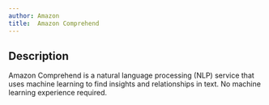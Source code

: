 ```yaml
---
author: Amazon
title:  Amazon Comprehend
---
```


## Description

Amazon Comprehend is a natural language processing (NLP) service that uses machine learning to find insights and relationships in text. No machine learning experience required.

